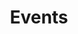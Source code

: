 ---
title: Events
menu:
  main:
    identifier: events
    weight: 2
    # params:
    #   icon:
    #     vendor: bootstrap
    #     name: calendar-event
---